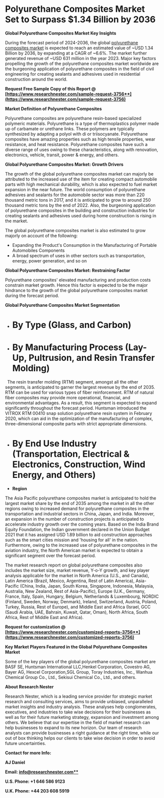 ﻿# **Polyurethane Composites Market Set to Surpass $1.34 Billion by 2036**

**Global Polyurethane Composites Market Key Insights**

During the forecast period of 2024-2036, the global [polyurethane composites market](https://www.researchnester.com/reports/polyurethane-composites-market/3756) is expected to reach an estimated value of ~USD 1.34 Billion by 2036, by expanding at a CAGR of ~6.6%. The market further generated revenue of ~USD 631 million in the year 2023. Major key factors propelling the growth of the polyurethane composites market worldwide are the burgeoning application of polyurethane composites in the field of civil engineering for creating sealants and adhesives used in residential construction around the world.

**Request Free Sample Copy of this Report @ [https://www.researchnester.com/sample-request-3756**](https://www.researchnester.com/sample-request-3756)**

**Market Definition of Polyurethane Composites**

Polyurethane composites are polyurethane resin-based specialized polymeric materials. Polyurethane is a type of thermoplastics polymer made up of carbamate or urethane links. These polymers are typically synthesized by adapting a polyol with di or triisocyanate. Polyurethane composites have amazing properties such as high tensile properties, wear resistance, and heat resistance. Polyurethane composites have such a diverse range of uses owing to these characteristics, along with renovation, electronics, vehicle, transit, power & energy, and others.

**Global Polyurethane Composites Market: Growth Drivers**

The growth of the global polyurethane composites market can majorly be attributed to the increased use of the item for creating compact automobile parts with high mechanical durability, which is also expected to fuel market expansion in the near future. The world consumption of polyurethane adhesives and sealants for the automobile sector was more than 220 thousand metric tons in 2017, and it is anticipated to grow to around 250 thousand metric tons by the end of 2022. Also, the burgeoning application of polyurethane composites in the building and construction industries for creating sealants and adhesives used during home construction is rising in the market.

The global polyurethane composites market is also estimated to grow majorly on account of the following:

- Expanding the Product's Consumption in the Manufacturing of Portable Automobiles Components
- A broad spectrum of uses in other sectors such as transportation, energy, power generation, and so on

**Global Polyurethane Composites Market: Restraining Factor**

Polyurethane composites' elevated manufacturing and production costs constrain market growth. Hence this factor is expected to be the major hindrance to the growth of the global polyurethane composites market during the forecast period.

**Global Polyurethane Composites Market Segmentation** 
- # **By Type (Glass, and Carbon)**
- # **By Manufacturing Process (Lay-Up, Pultrusion, and Resin Transfer Molding)**
` `The resin transfer molding (RTM) segment, amongst all the other segments, is anticipated to garner the largest revenue by the end of 2035. RTM can be used for various types of fiber reinforcement. RTM of natural fiber composites may provide more operational, financial, and environmental advantages. As a result, this segment is expected to expand significantly throughout the forecast period. Huntsman introduced the VITROX RTM 00410 snap solution polyurethane resin system in February 2020, which can aid in the optimization of the manufacturing of complex, three-dimensional composite parts with strict appropriate dimensions.
- # **By End Use Industry (Transportation, Electrical & Electronics, Construction, Wind Energy, and Others)**
- **Region**

The Asia Pacific polyurethane composites market is anticipated to hold the largest market share by the end of 2035 among the market in all the other regions owing to increased demand for polyurethane composites in the transportation and industrial sectors in China, Japan, and India. Moreover, an expansion in the number of construction projects is anticipated to accelerate industry growth over the coming years. Based on the India Brand Equity Foundation, the Indian government declared in the Union Budget 2021 that it has assigned USD 1.89 billion to aid construction approaches such as the smart cities mission and 'housing for all' in the nation. Furthermore, owing to the increased use of polyurethane composites in the aviation industry, the North American market is expected to obtain a significant segment over the forecast period.

The market research report on global polyurethane composites also includes the market size, market revenue, Y-o-Y growth, and key player analysis applicable for the market in North America (U.S., and Canada), Latin America (Brazil, Mexico, Argentina, Rest of Latin America), Asia-Pacific (China, India, Japan, South Korea, Singapore, Indonesia, Malaysia, Australia, New Zealand, Rest of Asia-Pacific), Europe (U.K., Germany, France, Italy, Spain, Hungary, Belgium, Netherlands & Luxembourg, NORDIC (Finland, Sweden, Norway, Denmark), Ireland, Switzerland, Austria, Poland, Turkey, Russia, Rest of Europe), and Middle East and Africa (Israel, GCC (Saudi Arabia, UAE, Bahrain, Kuwait, Qatar, Oman), North Africa, South Africa, Rest of Middle East and Africa).

**Request for customization @ [https://www.researchnester.com/customized-reports-3756**](https://www.researchnester.com/customized-reports-3756)**

**Key Market Players Featured in the Global Polyurethane Composites Market**

Some of the key players of the global polyurethane composites market are BASF SE, Huntsman International LLC,Henkel Corporation, Covestro AG, Bayer AG, Hexcel Corporation,SGL Group, Toray Industries, Inc., Wanhua Chemical Group Co., Ltd., Sekisui Chemical Co., Ltd., and others.

**About Research Nester**

Research Nester, which is a leading service provider for strategic market research and consulting services, aims to provide unbiased, unparalleled market insights and industry analysis. These analyses help conglomerates, executives, and industries to take wise decisions for their businesses as well as for their future marketing strategy, expansion and investment among others. We believe that our expertise in the field of market research can help businesses to expand to its new horizon. Our team of research analysts can provide businesses a right guidance at the right time, while our out of box thinking helps our clients to take wise decision in order to avoid future uncertainties.

<a name="_hlk118278864"></a>**Contact for more Info:**

**AJ Daniel**

**Email: [info@researchnester.com**](mailto:info@researchnester.com)**

**U.S. Phone: +1 646 586 9123** 

**U.K. Phone: +44 203 608 5919**

